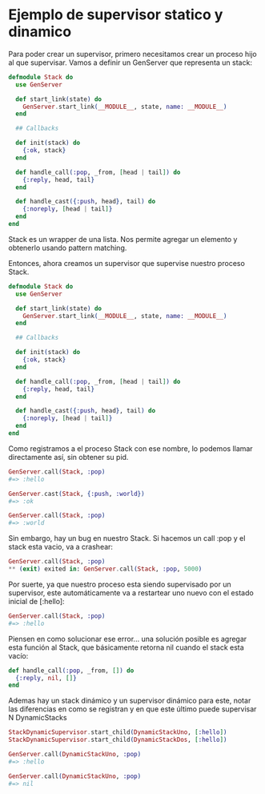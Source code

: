 # Ejemplo de supervisor statico y dinamico

Para poder crear un supervisor, primero necesitamos crear un proceso hijo al que supervisar. Vamos a definir un GenServer que representa un stack:
```elixir
defmodule Stack do
  use GenServer

  def start_link(state) do
    GenServer.start_link(__MODULE__, state, name: __MODULE__)
  end

  ## Callbacks

  def init(stack) do
    {:ok, stack}
  end

  def handle_call(:pop, _from, [head | tail]) do
    {:reply, head, tail}
  end

  def handle_cast({:push, head}, tail) do
    {:noreply, [head | tail]}
  end
end
```
Stack es un wrapper de una lista.  Nos permite agregar un elemento y obtenerlo usando pattern matching.

Entonces, ahora creamos un supervisor que supervise nuestro proceso Stack.

```elixir
defmodule Stack do
  use GenServer

  def start_link(state) do
    GenServer.start_link(__MODULE__, state, name: __MODULE__)
  end

  ## Callbacks

  def init(stack) do
    {:ok, stack}
  end

  def handle_call(:pop, _from, [head | tail]) do
    {:reply, head, tail}
  end

  def handle_cast({:push, head}, tail) do
    {:noreply, [head | tail]}
  end
end
```
Como registramos a el proceso Stack con ese nombre, lo podemos llamar directamente así, sin obtener su pid.

```elixir
GenServer.call(Stack, :pop)
#=> :hello

GenServer.cast(Stack, {:push, :world})
#=> :ok

GenServer.call(Stack, :pop)
#=> :world
```
Sin embargo, hay un bug en nuestro Stack. Si hacemos un call :pop y el stack esta vacio, va a crashear:

```elixir
GenServer.call(Stack, :pop)
** (exit) exited in: GenServer.call(Stack, :pop, 5000)
```

Por suerte, ya que nuestro proceso esta siendo supervisado por un supervisor, este automáticamente va a restartear uno nuevo con el estado inicial de [:hello]:

```elixir
GenServer.call(Stack, :pop)
#=> :hello
```

Piensen en como solucionar ese error... una solución posible es agregar esta función al Stack, que básicamente retorna nil cuando el stack esta vacío:

```elixir
def handle_call(:pop, _from, []) do
  {:reply, nil, []}
end
```

Ademas hay un stack dinámico y un supervisor dinámico para este, notar las diferencias en como se registran y en que este último puede supervisar N DynamicStacks

```elixir
StackDynamicSupervisor.start_child(DynamicStackUno, [:hello])
StackDynamicSupervisor.start_child(DynamicStackDos, [:hello])

GenServer.call(DynamicStackUno, :pop)
#=> :hello

GenServer.call(DynamicStackUno, :pop)
#=> nil
```
